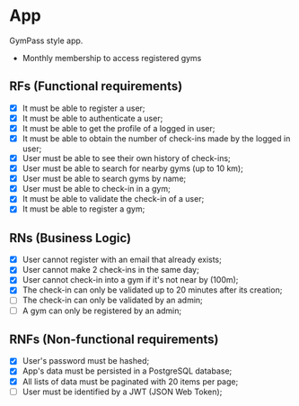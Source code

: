 
# App

GymPass style app.
- Monthly membership to access registered gyms

## RFs (Functional requirements)

- [X] It must be able to register a user;
- [X] It must be able to authenticate a user;
- [X] It must be able to get the profile of a logged in user;
- [X] It must be able to obtain the number of check-ins made by the logged in user;
- [X] User must be able to see their own history of check-ins;
- [X] User must be able to search for nearby gyms (up to 10 km);
- [X] User must be able to search gyms by name;
- [X] User must be able to check-in in a gym;
- [X] It must be able to validate the check-in of a user;
- [X] It must be able to register a gym;

## RNs (Business Logic)

- [X] User cannot register with an email that already exists;
- [X] User cannot make 2 check-ins in the same day;
- [X] User cannot check-in into a gym if it's not near by (100m);
- [X] The check-in can only be validated up to 20 minutes after its creation;
- [ ] The check-in can only be validated by an admin;
- [ ] A gym can only be registered by an admin;

## RNFs (Non-functional requirements)

- [X] User's password must be hashed;
- [X] App's data must be persisted in a PostgreSQL database;
- [X] All lists of data must be paginated with 20 items per page;
- [ ] User must be identified by a JWT (JSON Web Token);